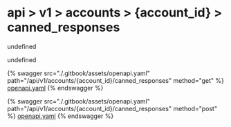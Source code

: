 # api > v1 > accounts > {account_id} > canned_responses

undefined

undefined


{% swagger src="./.gitbook/assets/openapi.yaml" path="/api/v1/accounts/{account_id}/canned_responses" method="get" %}
[openapi.yaml](<./.gitbook/assets/openapi.yaml>)
{% endswagger %}
  


{% swagger src="./.gitbook/assets/openapi.yaml" path="/api/v1/accounts/{account_id}/canned_responses" method="post" %}
[openapi.yaml](<./.gitbook/assets/openapi.yaml>)
{% endswagger %}